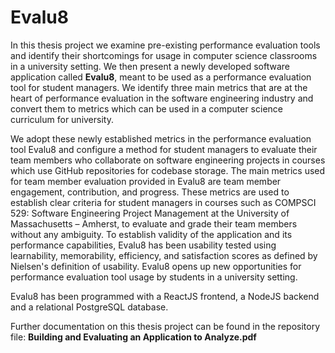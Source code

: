 # Evalu8

In this thesis project we examine pre-existing performance evaluation tools and identify their shortcomings for usage in computer science classrooms in a university setting. We then present a newly developed software application called **Evalu8**, meant to be used as a performance evaluation tool for student managers. We identify three main metrics that are at the heart of performance evaluation in the software engineering industry and convert them to metrics which can be used in a computer science curriculum for university. 

We adopt these newly established metrics in the performance evaluation tool Evalu8 and configure a method for student managers to evaluate their team members who collaborate on software engineering projects in courses which use GitHub repositories for codebase storage. The main metrics used for team member evaluation provided in Evalu8 are team member engagement, contribution, and progress. These metrics are used to establish clear criteria for student managers in courses such as COMPSCI 529: Software Engineering Project Management at the University of Massachusetts – Amherst, to evaluate and grade their team members without any ambiguity. To establish validity of the application and its performance capabilities, Evalu8 has been usability tested using learnability, memorability, efficiency, and satisfaction scores as defined by Nielsen's definition of usability. Evalu8 opens up new opportunities for performance evaluation tool usage by students in a university setting.

Evalu8 has been programmed with a ReactJS frontend, a NodeJS backend and a relational PostgreSQL database.

Further documentation on this thesis project can be found in the repository file: **Building and Evaluating an Application to Analyze.pdf**
